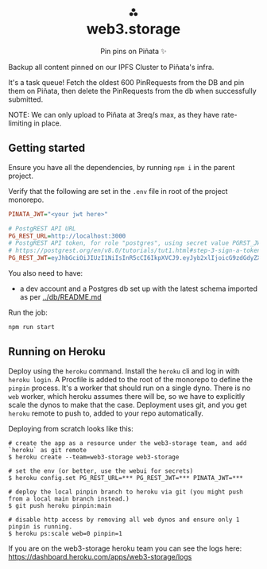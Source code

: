 <h1 align="center">⁂<br/>web3.storage</h1>
<p align="center">Pin pins on Piñata ✨</p>

Backup all content pinned on our IPFS Cluster to Piñata's infra.

It's a task queue! Fetch the oldest 600 PinRequests from the DB and pin them on Piñata, then delete the PinRequests from the db when successfully submitted.

NOTE: We can only upload to Piñata at 3req/s max, as they have rate-limiting in place.

## Getting started

Ensure you have all the dependencies, by running `npm i` in the parent project.

Verify that the following are set in the `.env` file in root of the project monorepo.

```ini
PINATA_JWT="<your jwt here>"

# PostgREST API URL
PG_REST_URL=http://localhost:3000
# PostgREST API token, for role "postgres", using secret value PGRST_JWT_SECRET from './postgres/docker/docker-compose.yml'
# https://postgrest.org/en/v8.0/tutorials/tut1.html#step-3-sign-a-token
PG_REST_JWT=eyJhbGciOiJIUzI1NiIsInR5cCI6IkpXVCJ9.eyJyb2xlIjoicG9zdGdyZXMifQ.oM0SXF31Vs1nfwCaDxjlczE237KcNKhTpKEYxMX-jEU
```

You also need to have:

- a dev account and a Postgres db set up with the latest schema imported as per [../db/README.md](../db/README.md)

Run the job:

```sh
npm run start
```

## Running on Heroku

Deploy using the `heroku` command. Install the `heroku` cli and log in with `heroku login`. A Procfile is added to the root of the monorepo to define the `pinpin` process. It's a worker that should run on a single dyno. There is no `web` worker, which heroku assumes there will be, so we have to explicitly scale the dynos to make that the case. Deployment uses git, and you get `heroku` remote to push to, added to your repo automatically.

Deploying from scratch looks like this:

```console
# create the app as a resource under the web3-storage team, and add `heroku` as git remote
$ heroku create --team=web3-storage web3-storage

# set the env (or better, use the webui for secrets)
$ heroku config.set PG_REST_URL=*** PG_REST_JWT=*** PINATA_JWT=***

# deploy the local pinpin branch to heroku via git (you might push from a local main branch instead.)
$ git push heroku pinpin:main

# disable http access by removing all web dynos and ensure only 1 pinpin is running.
$ heroku ps:scale web=0 pinpin=1
```

If you are on the web3-storage heroku team you can see the logs here: https://dashboard.heroku.com/apps/web3-storage/logs

